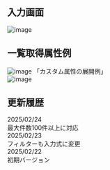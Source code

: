 ## 入力画面
![image](https://github.com/user-attachments/assets/3f99356d-5e11-492e-a977-58100e4a5a4a)
## 一覧取得属性例
![image](https://github.com/user-attachments/assets/2bb6a70b-a33c-4af0-86d4-63e6b8248b0d)
「カスタム属性の展開例」  
![image](https://github.com/user-attachments/assets/cd4a409c-491c-4156-be3e-d04c6b537eb3)

## 更新履歴 
2025/02/24  
最大件数100件以上に対応  
2025/02/23    
フィルターも入力式に変更  
2025/02/22  
初期バージョン
